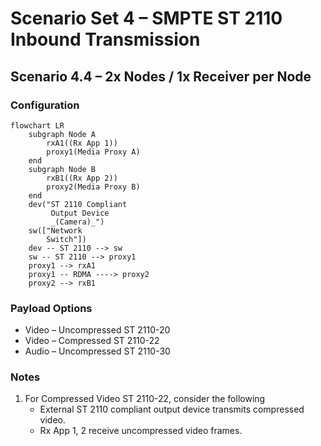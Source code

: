 # Scenario Set 4 – SMPTE ST 2110 Inbound Transmission

## Scenario 4.4 – 2x Nodes / 1x Receiver per Node

### Configuration

```mermaid
flowchart LR
    subgraph Node A
        rxA1((Rx App 1))
        proxy1(Media Proxy A)
    end
    subgraph Node B
        rxB1((Rx App 2))
        proxy2(Media Proxy B)
    end
    dev("ST 2110 Compliant
         Output Device
         _(Camera)_")
    sw(["Network
        Switch"])
    dev -- ST 2110 --> sw
    sw -- ST 2110 --> proxy1
    proxy1 --> rxA1
    proxy1 -- RDMA ----> proxy2
    proxy2 --> rxB1
```

### Payload Options

* Video – Uncompressed ST 2110-20
* Video – Compressed ST 2110-22
* Audio – Uncompressed ST 2110-30

### Notes

1. For Compressed Video ST 2110-22, consider the following
    * External ST 2110 compliant output device transmits compressed video.
    * Rx App 1, 2 receive uncompressed video frames.
